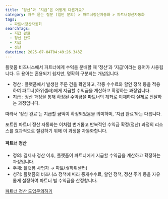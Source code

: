```yaml
---
title: ‘정산’과 ‘지급’은 어떻게 다른가요?
category: 자주 묻는 질문 (일반 문의) > 파트너정산자동화 > 파트너정산자동화
tags:
  - 파트너정산자동화
searchTags:
  - 지급 완료
  - 정산 완료
  - 지급
  - 정산
datetime: 2025-07-04T04:49:26.343Z
---
```


플랫폼 비즈니스에서 파트너에게 수익을 분배할 때 ‘정산’과 ‘지급’이라는 용어가 사용됩니다. 두 용어는 혼용되기 쉽지만, 명확히 구분되는 개념입니다.

- 정산 : 플랫폼에서 발생한 주문 건을 확인하고, 각종 수수료와 할인 정책 등을 적용하여 파트너(하위셀러)에게 지급할 수익금을 계산하고 확정하는 과정입니다.
- 지급 : 정산 과정을 통해 확정된 수익금을 파트너의 계좌로 이체하여 실제로 전달하는 과정입니다.

따라서 ‘정산 완료’는 지급할 금액이 확정되었음을 의미하며, ‘지급 완료’와는 다릅니다.

포트원 파트너 정산 자동화는 이처럼 번거롭고 반복적인 수익금 확정(정산) 과정의 리소스를 효과적으로 절감하기 위해 이 과정을 자동화합니다.

#### 파트너 정산

- 정의: 결제사 정산 이후, 플랫폼이 파트너에게 지급할 수익금을 계산하고 확정하는 과정입니다.
- 주체: 플랫폼 사업자 → 파트너(하위셀러)
- 성격: 플랫폼의 비즈니스 정책에 따라 중개수수료, 할인 정책, 정산 주기 등을 자유롭게 설정하여 파트너 별 수익금을 산정합니다.

[파트너 정산 도입문의하기](https://go.portone.io/platform-inquiry2?_gl=1*1og5g8r*_gcl_aw*R0NMLjE3NDk0NTc0NzEuQ2owS0NRandqSnJDQmhDWEFSSXNBSTV4NjZVN1VESVphb2NQVldJeGZDbUxvWmJCcWdqQnhoeHB5Mlk2U0xxT19xRzc3bGVCWVU5X0g4a2FBdERqRUFMd193Y0I.*_gcl_au*NTIyMDIxMDYwLjE3NDkwMjMzNTAuNDQzMjk4NjQ5LjE3NTA3MzQzOTIuMTc1MDczNDM5Mg)
